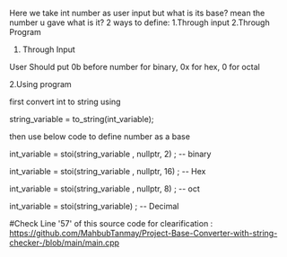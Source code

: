 Here we take int number as user input
but what is its base? mean the number u gave what is it? 
2 ways to define: 1.Through input    2.Through Program

1. Through Input

User Should put 0b before number for binary, 0x for hex, 0 for octal


2.Using program

first convert int to string using

string_variable = to_string(int_variable);

then use below code to define number as a base

int_variable = stoi(string_variable , nullptr, 2) ; -- binary

int_variable = stoi(string_variable , nullptr, 16) ; -- Hex

int_variable = stoi(string_variable , nullptr, 8) ; -- oct

int_variable = stoi(string_variable)  ; -- Decimal




#Check Line '57' of this source code for clearification : https://github.com/MahbubTanmay/Project-Base-Converter-with-string-checker-/blob/main/main.cpp



